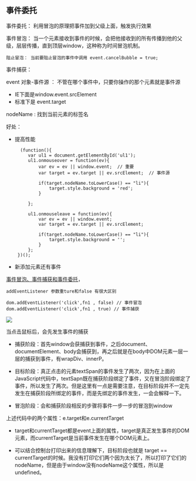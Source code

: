 ## 事件委托

事件委托： 利用冒泡的原理把事件加到父级上面，触发执行效果

事件冒泡： 当一个元素接收到事件的时候，会把他接收到的所有传播到他的父级，层层传播，直到顶层window，这种称为时间冒泡机制。

    阻止冒泡： 当前要阻止冒泡的事件中调用 event.cancelBubble = true; 
    
事件捕获： 

event 对象-事件源 ： 不管在哪个事件中，只要你操作的那个元素就是事件源
 
-  IE下面是window.event.srcElement  
-   标准下是 event.target
 
nodeName : 找到当前元素的标签名
 
好处：
    
 - 提高性能

         (function(){
        	var ul1 = document.getElementById('ul1');  
        	ul1.onmouseover = function(ev){
        		var ev = ev || window.event;  // 重要
        		var target = ev.target || ev.srcElement;  // 事件源
        
        		if(target.nodeName.toLowerCase() == "li"){
        			target.style.background = 'red';
        		}
        		
        	}; 
        
        	ul1.onmouseleave = function(ev){
        		var ev = ev || window.event;
        		var target = ev.target || ev.srcElement;
        
        		if(target.nodeName.toLowerCase() == "li"){
        			target.style.background = '';
        		}
        	}; 
        })();
        
- 新添加元素还有事件

[事件冒泡、事件捕获和事件委托](https://www.cnblogs.com/Chen-XiaoJun/p/6210987.html)，
    
    addEventListener 参数重ture和false 有很大区别
    
    dom.addEventListener('click',fn1 , false) // 事件冒泡    
    dom.addEventListener('click',fn1 , true) // 事件捕获
    
![](http://images2015.cnblogs.com/blog/1005354/201612/1005354-20161222125521823-1914047378.png)

当点击鼠标后，会先发生事件的捕获

- 捕获阶段：首先window会获捕获到事件，之后document、documentElement、body会捕获到，再之后就是在body中DOM元素一层一层的捕获到事件，有wrapDiv、innerP。

- 目标阶段：真正点击的元素textSpan的事件发生了两次，因为在上面的JavaScript代码中，textSapn既在捕获阶段绑定了事件，又在冒泡阶段绑定了事件，所以发生了两次。但是这里有一点是需要注意，在目标阶段并不一定先发生在捕获阶段所绑定的事件，而是先绑定的事件发生，一会会解释一下。

- 冒泡阶段：会和捕获阶段相反的步骤将事件一步一步的冒泡到window

上述代码中的两个属性：e.target和e.currentTarget

- target和currentTarget都是event上面的属性，target是真正发生事件的DOM元素，而currentTarget是当前事件发生在哪个DOM元素上。

- 可以结合控制台打印出来的信息理解下，目标阶段也就是 target == currentTarget的时候。我没有打印它们两个因为太长了，所以打印了它们的nodeName，但是由于window没有nodeName这个属性，所以是undefined。
